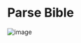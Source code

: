 # Parse Bible

![image](https://github.com/DavidTbilisi/Bible-ref-reader/assets/14097493/562d1f12-6826-497c-b2ba-9a92bce10f8c)
